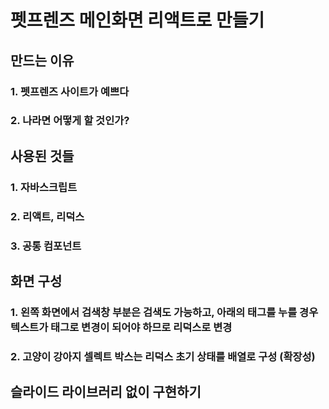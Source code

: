 # 펫프렌즈 메인화면 리액트로 만들기

## 만드는 이유
### 1. 펫프렌즈 사이트가 예쁘다
### 2. 나라면 어떻게 할 것인가?

## 사용된 것들
### 1. 자바스크립트
### 2. 리액트, 리덕스
### 3. 공통 컴포넌트

## 화면 구성
### 1. 왼쪽 화면에서 검색창 부분은 검색도 가능하고, 아래의 태그를 누를 경우 텍스트가 태그로 변경이 되어야 하므로 리덕스로 변경
### 2. 고양이 강아지 셀렉트 박스는 리덕스 초기 상태를 배열로 구성 (확장성)

## 슬라이드 라이브러리 없이 구현하기